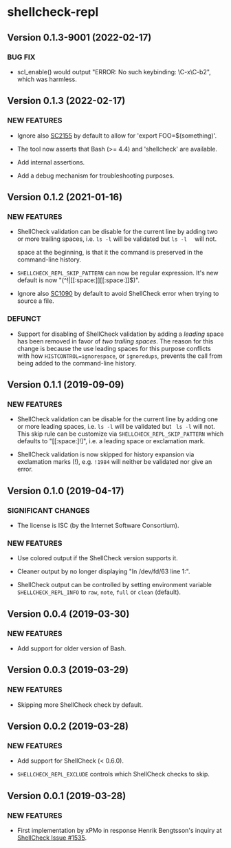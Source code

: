 # shellcheck-repl

## Version 0.1.3-9001 (2022-02-17)

### BUG FIX

 * scl_enable() would output "ERROR: No such keybinding: \C-x\C-b2", which
   was harmless.


## Version 0.1.3 (2022-02-17)

### NEW FEATURES

 * Ignore also [SC2155] by default to allow for 'export FOO=$(something)'.

 * The tool now asserts that Bash (>= 4.4) and 'shellcheck' are available.

 * Add internal assertions.
 
 * Add a debug mechanism for troubleshooting purposes.


## Version 0.1.2 (2021-01-16)

### NEW FEATURES

 * ShellCheck validation can be disable for the current line by adding two or
   more trailing spaces, i.e. `ls -l` will be validated but `ls -l  ` will not.
   
   space at the beginning, is that it the command is preserved in the
   command-line history.

 * `SHELLCHECK_REPL_SKIP_PATTERN` can now be regular expression.  It's new
   default is now "(^\!|[[:space:]][[:space:]]$)".

 * Ignore also [SC1090] by default to avoid ShellCheck error when trying to
   source a file.

### DEFUNCT

 * Support for disabling of ShellCheck validation by adding a *leading* space
   has been removed in favor of *two trailing spaces*.  The reason for this
   change is because the use leading spaces for this purpose conflicts with
   how `HISTCONTROL=ignorespace`, or `ignoredups`, prevents the call from
   being added to the command-line history.


## Version 0.1.1 (2019-09-09)

### NEW FEATURES

 * ShellCheck validation can be disable for the current line by adding one or
   more leading spaces, i.e. `ls -l` will be validated but ` ls -l` will not.
   This skip rule can be customize via `SHELLCHECK_REPL_SKIP_PATTERN` which
   defaults to "[[:space:]\!]", i.e. a leading space or exclamation mark.
   
 * ShellCheck validation is now skipped for history expansion via exclamation
   marks (!), e.g. `!1984` will neither be validated nor give an error.
   

## Version 0.1.0 (2019-04-17)

### SIGNIFICANT CHANGES

 * The license is ISC (by the Internet Software Consortium).
 
### NEW FEATURES

 * Use colored output if the ShellCheck version supports it.

 * Cleaner output by no longer displaying "In /dev/fd/63 line 1:".

 * ShellCheck output can be controlled by setting environment variable
  `SHELLCHECK_REPL_INFO` to `raw`, `note`, `full` or `clean` (default).
 

## Version 0.0.4 (2019-03-30)

### NEW FEATURES

 * Add support for older version of Bash.


## Version 0.0.3 (2019-03-29)

### NEW FEATURES

 * Skipping more ShellCheck check by default.


## Version 0.0.2 (2019-03-28)

### NEW FEATURES

 * Add support for ShellCheck (< 0.6.0).

 * `SHELLCHECK_REPL_EXCLUDE` controls which ShellCheck checks to skip.


## Version 0.0.1 (2019-03-28)

### NEW FEATURES

 * First implementation by xPMo in response Henrik Bengtsson's inquiry at
   [ShellCheck Issue #1535](https://github.com/koalaman/shellcheck/issues/1535).


[SC1090]: https://github.com/koalaman/shellcheck/wiki/SC1090
[SC2155]: https://github.com/koalaman/shellcheck/wiki/SC2155
